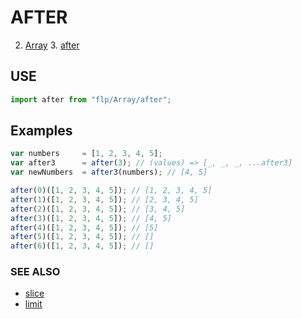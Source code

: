 # AFTER

2. [Array](../README.md)
    3. [after](./README.md)


## USE 

```javascript
import after from "flp/Array/after";
```

## Examples

```javascript
var numbers     = [1, 2, 3, 4, 5];
var after3      = after(3); // (values) => [_, _, _, ...after3]
var newNumbers  = after3(numbers); // [4, 5]

after(0)([1, 2, 3, 4, 5]); // [1, 2, 3, 4, 5]
after(1)([1, 2, 3, 4, 5]); // [2, 3, 4, 5]
after(2)([1, 2, 3, 4, 5]); // [3, 4, 5]
after(3)([1, 2, 3, 4, 5]); // [4, 5]
after(4)([1, 2, 3, 4, 5]); // [5]
after(5)([1, 2, 3, 4, 5]); // []
after(6)([1, 2, 3, 4, 5]); // []
```

### SEE ALSO

- [slice](../slice/README.md)
- [limit](../limit/README.md)
